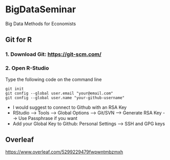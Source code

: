 # BigDataSeminar
Big Data Methods for Economists

## Git for R

### 1. Download Git: https://git-scm.com/
### 2. Open R-Studio
Type the following code on the command line
```
git init
git config --global user.email "your@email.com"
git config --global user.name "your-github-username"
```
- I would suggest to connect to Github with an RSA Key
- RStudio --> Tools --> Global Options --> Git/SVN --> Generate RSA Key --> Use Passphrase if you want
- Add your Global Key to Github: Personal Settings --> SSH and GPG keys






## Overleaf
https://www.overleaf.com/5299229479fwpwntmbzmxh
